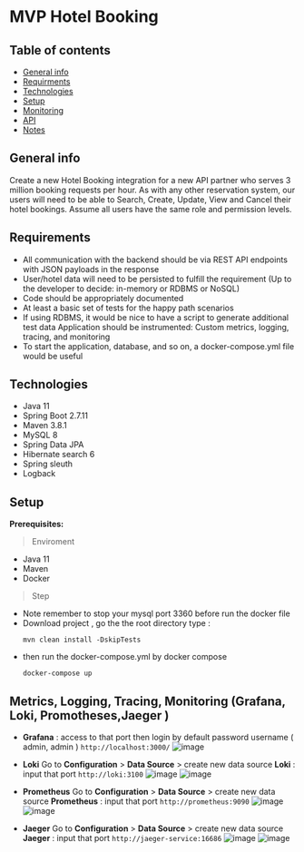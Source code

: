 # MVP Hotel Booking


## Table of contents
* [General info](#general-info)
* [Requirments](#Requirements)
* [Technologies](#technologies)
* [Setup](#setup)
* [Monitoring](#monitoring)
* [API](#API)
* [Notes](#notes)


## General info
Create a new Hotel Booking integration for a new API partner who serves 3 million booking requests per hour. As with any other reservation system, our users will need to be able to Search, Create, Update, View and Cancel their hotel bookings. Assume all users have the same role and permission levels.
## Requirements


* All communication with the backend should be via REST API endpoints with JSON payloads in the response 
* User/hotel data will need to be persisted to fulfill the requirement (Up to the developer to decide: in-memory or RDBMS or NoSQL)
* Code should be appropriately documented
* At least a basic set of tests for the happy path scenarios
* If using RDBMS, it would be nice to have a script to generate additional test data Application should be instrumented: Custom metrics, logging, tracing, and monitoring
* To start the application, database, and so on, a docker-compose.yml file would be useful


## Technologies
* Java 11
* Spring Boot 2.7.11
* Maven 3.8.1
* MySQL 8
* Spring Data JPA
* Hibernate search 6
* Spring sleuth
* Logback


## Setup
**Prerequisites:**
> Enviroment
* Java 11
* Maven
* Docker
> Step
* Note remember to stop your mysql port 3360 before run the docker file
* Download project , go the the root directory type :
  ~~~
  mvn clean install -DskipTests
  ~~~
* then run the docker-compose.yml by docker compose
  ~~~
  docker-compose up
  ~~~


## Metrics, Logging, Tracing, Monitoring (Grafana, Loki, Promotheses,Jaeger )
* **Grafana** : access to that port then login by default password username ( admin, admin )
  `http://localhost:3000/`
  ![image](https://github.com/nhungdothi155/HotelBooking/assets/77849669/cb0b09db-31d4-416f-a94d-cf5c82b85dc2)
* **Loki** Go to **Configuration** > **Data Source** > create new data source **Loki** : input that port
  `http://loki:3100`
![image](https://github.com/nhungdothi155/HotelBooking/assets/77849669/08f49d29-4986-4e49-b530-7433094cb289)
![image](https://github.com/nhungdothi155/HotelBooking/assets/77849669/046e2c47-bf28-4d46-9056-b2496215e5be)


*  **Prometheus** Go to **Configuration** > **Data Source** > create new data source **Prometheus** : input that port
`http://prometheus:9090`
![image](https://github.com/nhungdothi155/HotelBooking/assets/77849669/0b8a5322-8288-4b68-a592-4da3a9a6b4ec)
![image](https://github.com/nhungdothi155/HotelBooking/assets/77849669/c4362421-14d9-4942-a8be-6aebb45ad053)

*  **Jaeger** Go to **Configuration** > **Data Source** > create new data source **Jaeger** : input that port
`http://jaeger-service:16686`
![image](https://github.com/nhungdothi155/HotelBooking/assets/77849669/3b25faef-f176-4657-b664-9c3afced27da)
![image](https://github.com/nhungdothi155/HotelBooking/assets/77849669/611620e2-d44f-4ea7-bb1a-3859e0a71222)

